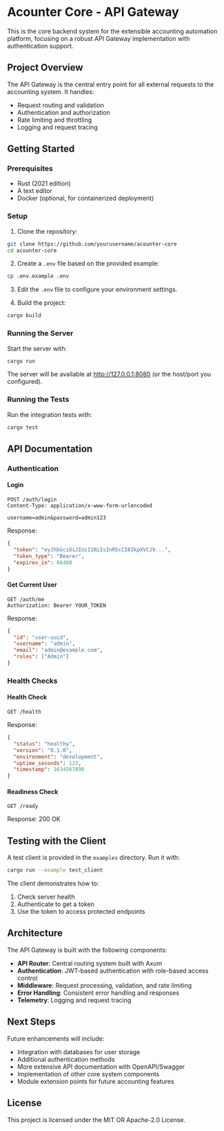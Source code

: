 # Acounter Core - API Gateway

This is the core backend system for the extensible accounting automation platform, focusing on a robust API Gateway implementation with authentication support.

## Project Overview

The API Gateway is the central entry point for all external requests to the accounting system. It handles:

- Request routing and validation
- Authentication and authorization
- Rate limiting and throttling
- Logging and request tracing

## Getting Started

### Prerequisites

- Rust (2021 edition)
- A text editor
- Docker (optional, for containerized deployment)

### Setup

1. Clone the repository:

```bash
git clone https://github.com/yourusername/acounter-core
cd acounter-core
```

2. Create a `.env` file based on the provided example:

```bash
cp .env.example .env
```

3. Edit the `.env` file to configure your environment settings.

4. Build the project:

```bash
cargo build
```

### Running the Server

Start the server with:

```bash
cargo run
```

The server will be available at http://127.0.0.1:8080 (or the host/port you configured).

### Running the Tests

Run the integration tests with:

```bash
cargo test
```

## API Documentation

### Authentication

#### Login

```
POST /auth/login
Content-Type: application/x-www-form-urlencoded

username=admin&password=admin123
```

Response:

```json
{
  "token": "eyJhbGciOiJIUzI1NiIsInR5cCI6IkpXVCJ9...",
  "token_type": "Bearer",
  "expires_in": 86400
}
```

#### Get Current User

```
GET /auth/me
Authorization: Bearer YOUR_TOKEN
```

Response:

```json
{
  "id": "user-uuid",
  "username": "admin",
  "email": "admin@example.com",
  "roles": ["Admin"]
}
```

### Health Checks

#### Health Check

```
GET /health
```

Response:

```json
{
  "status": "healthy",
  "version": "0.1.0",
  "environment": "development",
  "uptime_seconds": 123,
  "timestamp": 1634567890
}
```

#### Readiness Check

```
GET /ready
```

Response: 200 OK

## Testing with the Client

A test client is provided in the `examples` directory. Run it with:

```bash
cargo run --example test_client
```

The client demonstrates how to:

1. Check server health
2. Authenticate to get a token
3. Use the token to access protected endpoints

## Architecture

The API Gateway is built with the following components:

- **API Router**: Central routing system built with Axum
- **Authentication**: JWT-based authentication with role-based access control
- **Middleware**: Request processing, validation, and rate limiting
- **Error Handling**: Consistent error handling and responses
- **Telemetry**: Logging and request tracing

## Next Steps

Future enhancements will include:

- Integration with databases for user storage
- Additional authentication methods
- More extensive API documentation with OpenAPI/Swagger
- Implementation of other core system components
- Module extension points for future accounting features

## License

This project is licensed under the MIT OR Apache-2.0 License.
